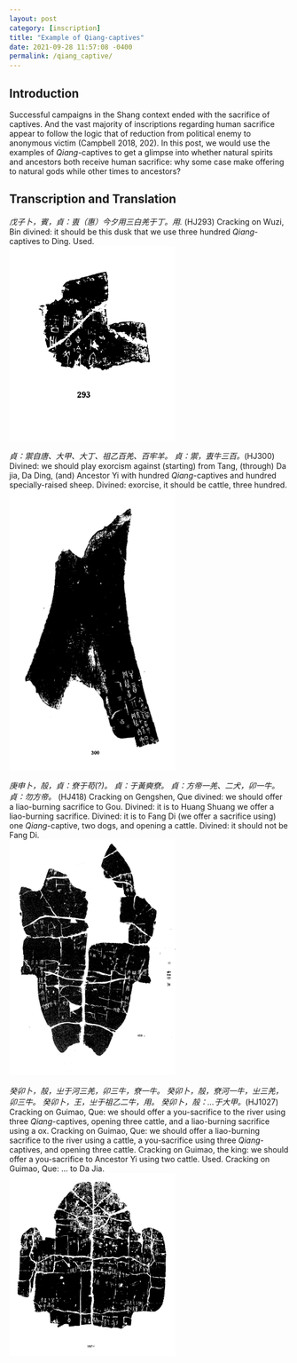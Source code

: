 ```yaml
---
layout: post
category: [inscription]
title: "Example of Qiang-captives"
date: 2021-09-28 11:57:08 -0400
permalink: /qiang_captive/
---
```


## Introduction
Successful campaigns in the Shang context ended with the sacrifice of captives. And the vast majority of inscriptions regarding human sacrifice appear to follow the logic that of reduction from political enemy to anonymous victim (Campbell 2018, 202). In this post, we would use the examples of *Qiang*-captives to get a glimpse into whether natural spirits and ancestors both receive human sacrifice: why some case make offering to natural gods while other times to ancestors?

## Transcription and Translation
*戊子卜，賓，貞：叀（惠）今夕用三白羌于丁。用.*  (HJ293)
Cracking on Wuzi, Bin divined: it should be this dusk that we use three hundred *Qiang*-captives to Ding. Used.  
<img src="/images/293.png" alt="1027 bone" width="300px">

*貞：禦自唐、大甲、大丁、祖乙百羌、百牢羊。*
*貞：禦，叀牛三百。*(HJ300)
Divined: we should play exorcism against (starting) from Tang, (through) Da jia, Da Ding, (and) Ancestor Yi with hundred *Qiang*-captives and hundred specially-raised sheep.
Divined: exorcise, it should be cattle, three hundred.  
<img src="/images/300.png" alt="1027 bone" width="300px">

*庚申卜，㱿，貞：尞于苟(?)。*
*貞：于黃奭尞。*
*貞：方帝一羌、二犬，卯一牛。*
*貞：勿方帝。*  (HJ418)
Cracking on Gengshen, Que divined: we should offer a liao-burning sacrifice to Gou.
Divined: it is to Huang Shuang we offer a liao-burning sacrifice.
Divined: it is to Fang Di (we offer a sacrifice using) one *Qiang*-captive, two dogs, and opening a cattle.
Divined: it should not be Fang Di.  
<img src="/images/418.png" alt="418 bone" width="300px">

*癸卯卜，㱿，㞢于河三羌，卯三牛，尞一牛。*
*癸卯卜，㱿，尞河一牛，㞢三羌，卯三牛。*
*癸卯卜，王，㞢于祖乙二牛，用。*
*癸卯卜，㱿：…于大甲。*(HJ1027)
Cracking on Guimao, Que: we should offer a you-sacrifice to the river using three *Qiang*-captives, opening three cattle, and a liao-burning sacrifice using a ox.
Cracking on Guimao, Que: we should offer a liao-burning sacrifice to the river using a cattle, a you-sacrifice using three *Qiang*-captives, and opening three cattle.
Cracking on Guimao, the king: we should offer a you-sacrifice to Ancestor Yi using two cattle. Used.
Cracking on Guimao, Que: ... to Da Jia.  
<img src="/images/1027.png" alt="1027 bone" width="300px">
